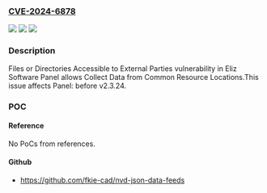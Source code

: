 ### [CVE-2024-6878](https://cve.mitre.org/cgi-bin/cvename.cgi?name=CVE-2024-6878)
![](https://img.shields.io/static/v1?label=Product&message=Panel&color=blue)
![](https://img.shields.io/static/v1?label=Version&message=0%3C%20v2.3.24%20&color=brighgreen)
![](https://img.shields.io/static/v1?label=Vulnerability&message=CWE-552%20Files%20or%20Directories%20Accessible%20to%20External%20Parties&color=brighgreen)

### Description

Files or Directories Accessible to External Parties vulnerability in Eliz Software Panel allows Collect Data from Common Resource Locations.This issue affects Panel: before v2.3.24.

### POC

#### Reference
No PoCs from references.

#### Github
- https://github.com/fkie-cad/nvd-json-data-feeds

